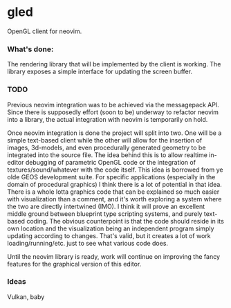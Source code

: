 # gled
OpenGL client for neovim.

### What's done:
The rendering library that will be implemented by the client is working.  The library exposes a simple interface for updating the screen buffer.

### TODO
Previous neovim integration was to be achieved via the messagepack API.  Since there is supposedly effort (soon to be) underway to refactor neovim into a library, the actual integration with neovim is temporarily on hold.

Once neovim integration is done the project will split into two.  One will be a simple text-based client while the other will allow for the insertion of images, 3d-models, and even procedurally generated geometry to be integrated into the source file.  The idea behind this is to allow realtime in-editor debugging of parametric OpenGL code or the integration of textures/sound/whatever with the code itself.  This idea is borrowed from ye olde GEOS development suite.  For specific applications (especially in the domain of procedural graphics) I think there is a lot of potential in that idea.  There is a whole lotta graphics code that can be explained so much easier with visualization than a comment, and it's worth exploring a system where the two are directly intertwined (IMO). I think it will prove an excellent middle ground between blueprint type scripting systems, and purely text-based coding.  The obvious counterpoint is that the code should reside in its own location and the visualization being an independent program simply updating according to changes.  That's valid, but it creates a lot of work loading/running/etc. just to see what various code does.

Until the neovim library is ready, work will continue on improving the fancy features for the graphical version of this editor.

### Ideas
Vulkan, baby
